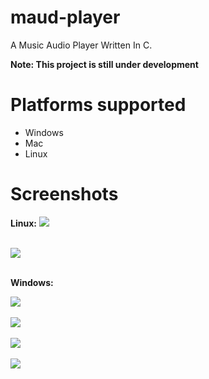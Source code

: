 # maud-player
A Music Audio Player Written In C.

**Note: This project is still under development**

# Platforms supported
* Windows
* Mac
* Linux

# Screenshots
**Linux:**
<image src="Screenshots/image-3.png">
<br><br>

<image src="Screenshots/image-4.png">
<br><br>

**Windows:**

<image src="https://cdn.discordapp.com/attachments/881618109394485248/1255737722568577136/image.png?ex=66c4c0a3&is=66c36f23&hm=2fc78d6d4e460e8e206b581ccd330b596e85de3b1d7d67da99c51f2bae377f8f&">
<br><br>

<image src="Screenshots/image.png">
<br><br>

<image src="Screenshots/image-1.png">
<br><br>

<image src="Screenshots/image-2.png">